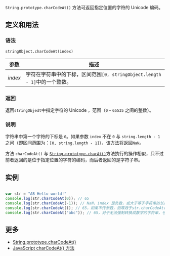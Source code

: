 `String.prototype.charCodeAt()` 方法可返回指定位置的字符的 Unicode 编码。

## 定义和用法

### 语法

`stringObject.charCodeAt(index)`

| 参数 | 描述 |
| --- | --- |
| _index_ | 字符在字符串中的下标，区间范围`[0, stringObject.length - 1]`中的一个整数。 |

### 返回

返回`stringObjedt`中指定字符的 Unicode ，范围（`0` - `65535` 之间的整数）。

### 说明

字符串中第一个字符的下标是 `0`。如果参数 `index` 不在 `0` 与 `string.length - 1` 之间（即区间范围为：`[0, string.length - 1]`），该方法将返回`NaN`。

方法 `charCodeAt()` 与 [`String.prototype.charAt()`](string-prototype-charat.html)方法执行的操作相似，只不过前者返回的是位于指定位置的字符的编码，而后者返回的是字符子串。

## 实例

``` javascript

var str = "AB Hello world!"
console.log(str.charCodeAt(0)); // 65
console.log(str.charCodeAt(-1)); // NaN，index 是负数，或大于等于字符串的长度，则返回 NaN
console.log(str.charCodeAt()); // 65，如果不传参数，则等效于str.charCodeAt(0)，因为空字符串最终被强制转换为0
console.log(str.charCodeAt("abc")); // 65，对于无法强制转换成数字的字符串，也当作0处理

```

## 更多

*   [String.prototype.charCodeAt()](https://developer.mozilla.org/zh-CN/docs/Web/JavaScript/Reference/Global_Objects/String/charCodeAt)
*   [JavaScript charCodeAt() 方法](http://www.w3school.com.cn/jsref/jsref_charCodeAt.asp)